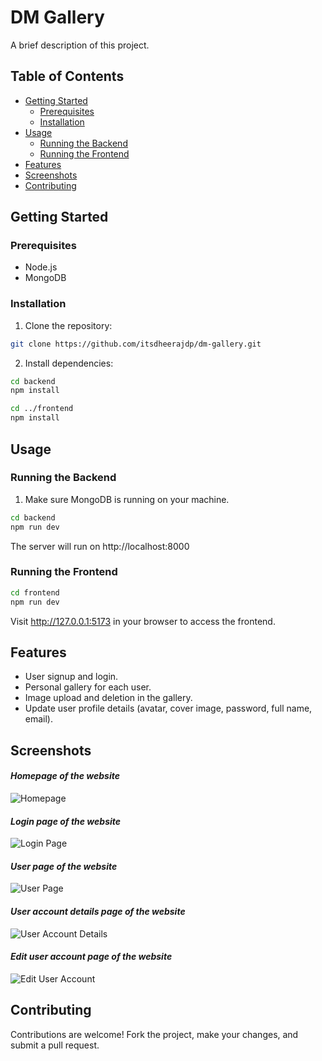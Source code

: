# DM Gallery

A brief description of this project.

## Table of Contents

- [Getting Started](#getting-started)
  - [Prerequisites](#prerequisites)
  - [Installation](#installation)
- [Usage](#usage)
  - [Running the Backend](#running-the-backend)
  - [Running the Frontend](#running-the-frontend)
- [Features](#features)
- [Screenshots](#screenshots)
- [Contributing](#contributing)

## Getting Started

### Prerequisites

- Node.js
- MongoDB

### Installation

1. Clone the repository:

```bash
git clone https://github.com/itsdheerajdp/dm-gallery.git
```

2. Install dependencies:

```bash
cd backend
npm install

cd ../frontend
npm install
```

## Usage

### Running the Backend

1. Make sure MongoDB is running on your machine.
 ```bash
cd backend
npm run dev
```
The server will run on http://localhost:8000


### Running the Frontend

```bash
cd frontend
npm run dev

```
Visit http://127.0.0.1:5173 in your browser to access the frontend.

## Features
- User signup and login.
- Personal gallery for each user.
- Image upload and deletion in the gallery.
- Update user profile details (avatar, cover image, password, full name, email).


## Screenshots
#### *Homepage of the website*
![Homepage](https://via.placeholder.com/800x600)

#### *Login page of the website*
![Login Page](https://via.placeholder.com/800x600)

#### *User page of the website*
![User Page](https://via.placeholder.com/800x600)

#### *User account details page of the website*
![User Account Details](https://via.placeholder.com/800x600)

#### *Edit user account page of the website*
![Edit User Account](https://via.placeholder.com/800x600)



## Contributing
Contributions are welcome! Fork the project, make your changes, and submit a pull request.
